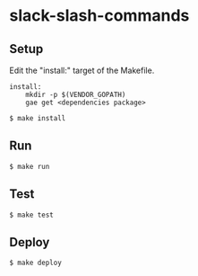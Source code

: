 slack-slash-commands
=================

## Setup

Edit the "install:" target of the Makefile.

```
install:
	mkdir -p $(VENDOR_GOPATH)
	gae get <dependencies package>
```

```
$ make install
```

## Run

```
$ make run
```

## Test

```
$ make test
```

## Deploy

```
$ make deploy
```
